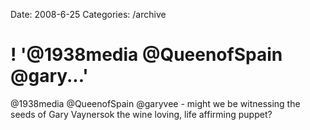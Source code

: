 Date: 2008-6-25
Categories: /archive

# ! '@1938media @QueenofSpain @gary...'

@1938media @QueenofSpain @garyvee - might we be witnessing the seeds of Gary Vaynersok the wine loving, life affirming puppet?
